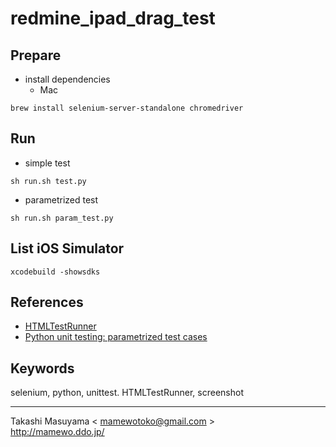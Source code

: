 redmine_ipad_drag_test
======================

Prepare
-------
* install dependencies
  * Mac

```
brew install selenium-server-standalone chromedriver
```

Run
---
* simple test

```
sh run.sh test.py
```

* parametrized test

```
sh run.sh param_test.py
```

List iOS Simulator
------------------

```
xcodebuild -showsdks
```

References
----------
* [HTMLTestRunner](http://tungwaiyip.info/software/HTMLTestRunner.html)
* [Python unit testing: parametrized test cases](http://eli.thegreenplace.net/2011/08/02/python-unit-testing-parametrized-test-cases)

Keywords
--------
selenium, python, unittest. HTMLTestRunner, screenshot

----
Takashi Masuyama < mamewotoko@gmail.com >  
http://mamewo.ddo.jp/
